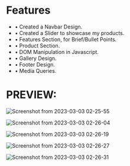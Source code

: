 # **Features** 

- • Created a Navbar Design.
- • Created a Slider to showcase my products.
- • Features Section, for Brief/Bullet Points.
- • Product Section.
- • DOM Manipulation in Javascript.
- • Gallery Design.
- • Footer Design.
- • Media Queries.

# PREVIEW:

![Screenshot from 2023-03-03 02-25-55](https://user-images.githubusercontent.com/83788445/222550562-80c24ea1-e28a-4826-b8d3-cc24bfec6c0b.png)

![Screenshot from 2023-03-03 02-26-04](https://user-images.githubusercontent.com/83788445/222550583-8ac3ffeb-2720-4857-88ba-d2304f3d0a86.png)

![Screenshot from 2023-03-03 02-26-19](https://user-images.githubusercontent.com/83788445/222550596-86ba0a52-c59d-4f26-a149-9d78dd884bae.png)

![Screenshot from 2023-03-03 02-26-27](https://user-images.githubusercontent.com/83788445/222550603-d6972138-8190-48d7-9bec-1c8b733a1e22.png)

![Screenshot from 2023-03-03 02-26-31](https://user-images.githubusercontent.com/83788445/222550624-c4a78ee0-eaa8-4435-8ca2-b919d492fd9e.png)
